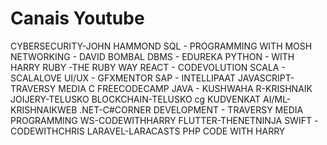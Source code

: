 # Canais Youtube


CYBERSECURITY-JOHN HAMMOND
SQL - PROGRAMMING WITH MOSH
NETWORKING - DAVID BOMBAL
DBMS - EDUREKA
PYTHON - WITH HARRY
RUBY -THE RUBY WAY
REACT - CODEVOLUTION
SCALA - SCALALOVE
UI/UX - GFXMENTOR
SAP - INTELLIPAAT
JAVASCRIPT-TRAVERSY MEDIA
C FREECODECAMP
JAVA - KUSHWAHA
R-KRISHNAIK
JOIJERY-TELUSKO
BLOCKCHAIN-TELUSKO
cg KUDVENKAT
AI/ML- KRISHNAIKWEB
.NET-C#CORNER
DEVELOPMENT - TRAVERSY MEDIA
PROGRAMMING
WS-CODEWITHHARRY
FLUTTER-THENETNINJA
SWIFT -CODEWITHCHRIS
LARAVEL-LARACASTS
PHP
CODE WITH HARRY